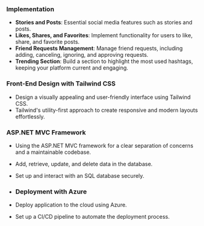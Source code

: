 ### Implementation

- **Stories and Posts**: Essential social media features such as stories and posts. 
- **Likes, Shares, and Favorites**: Implement functionality for users to like, share, and favorite posts.
- **Friend Requests Management**: Manage friend requests, including adding, canceling, ignoring, and approving requests.
- **Trending Section**: Build a section to highlight the most used hashtags, keeping your platform current and engaging.
  
### Front-End Design with Tailwind CSS

- Design a visually appealing and user-friendly interface using Tailwind CSS.
- Tailwind's utility-first approach to create responsive and modern layouts effortlessly.
  
### ASP.NET MVC Framework

- Using the ASP.NET MVC framework for a clear separation of concerns and a maintainable codebase.
-  Add, retrieve, update, and delete data in the database.
- Set up and interact with an SQL database securely.

- ### Deployment with Azure

- Deploy application to the cloud using Azure.
- Set up a CI/CD pipeline to automate the deployment process.
